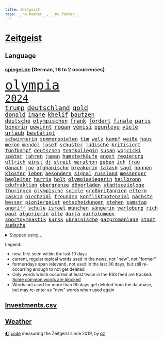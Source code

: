 ```yaml
---
title: Zeitgeist
tags: __no_header__, __no_footer__
---
```


# [Zeitgeist](https://oliz.io/zeitgeist/)

## Language

<h3><a href="https://www.spiegel.de" target="_blank">spiegel.de</a> (German, 16 to 2 occurrences)</h3>
<p style="font-family:monospace">
<span style="font-size:32pt"><a href="news_links.html#olympia" class="current">olympia</a></span>
<br>
<span style="font-size:24pt"><a href="news_links.html#2024" class="current">2024</a></span>
<br>
<span style="font-size:16pt"><a href="news_links.html#trump" class="current">trump</a></span>
<span style="font-size:16pt"><a href="news_links.html#deutschland" class="current">deutschland</a></span>
<span style="font-size:16pt"><a href="news_links.html#gold" class="current">gold</a></span>
<br>
<span style="font-size:14pt"><a href="news_links.html#donald" class="current">donald</a></span>
<span style="font-size:14pt"><a href="news_links.html#imane" class="new">imane</a></span>
<span style="font-size:14pt"><a href="news_links.html#khelif" class="new">khelif</a></span>
<span style="font-size:14pt"><a href="news_links.html#bautzen" class="current">bautzen</a></span>
<br>
<span style="font-size:13pt"><a href="news_links.html#deutsche" class="current">deutsche</a></span>
<span style="font-size:13pt"><a href="news_links.html#olympischen" class="current">olympischen</a></span>
<span style="font-size:13pt"><a href="news_links.html#frank" class="current">frank</a></span>
<span style="font-size:13pt"><a href="news_links.html#fordert" class="current">fordert</a></span>
<span style="font-size:13pt"><a href="news_links.html#finale" class="current">finale</a></span>
<span style="font-size:13pt"><a href="news_links.html#paris" class="current">paris</a></span>
<span style="font-size:13pt"><a href="news_links.html#boxerin" class="current">boxerin</a></span>
<span style="font-size:13pt"><a href="news_links.html#gewinnt" class="current">gewinnt</a></span>
<span style="font-size:13pt"><a href="news_links.html#rogan" class="new">rogan</a></span>
<span style="font-size:13pt"><a href="news_links.html#yemisi" class="new">yemisi</a></span>
<span style="font-size:13pt"><a href="news_links.html#ogunleye" class="current">ogunleye</a></span>
<span style="font-size:13pt"><a href="news_links.html#viele" class="current">viele</a></span>
<span style="font-size:13pt"><a href="news_links.html#urlaub" class="current">urlaub</a></span>
<span style="font-size:13pt"><a href="news_links.html#bestätigt" class="current">bestätigt</a></span>
<br>
<span style="font-size:12pt"><a href="news_links.html#schwimmerin" class="new">schwimmerin</a></span>
<span style="font-size:12pt"><a href="news_links.html#sommerspielen" class="current">sommerspielen</a></span>
<span style="font-size:12pt"><a href="news_links.html#tim" class="current">tim</a></span>
<span style="font-size:12pt"><a href="news_links.html#walz" class="new">walz</a></span>
<span style="font-size:12pt"><a href="news_links.html#kampf" class="current">kampf</a></span>
<span style="font-size:12pt"><a href="news_links.html#weiße" class="current">weiße</a></span>
<span style="font-size:12pt"><a href="news_links.html#haus" class="current">haus</a></span>
<span style="font-size:12pt"><a href="news_links.html#meron" class="new">meron</a></span>
<span style="font-size:12pt"><a href="news_links.html#mendel" class="new">mendel</a></span>
<span style="font-size:12pt"><a href="news_links.html#josef" class="current">josef</a></span>
<span style="font-size:12pt"><a href="news_links.html#schuster" class="new">schuster</a></span>
<span style="font-size:12pt"><a href="news_links.html#jüdische" class="current">jüdische</a></span>
<span style="font-size:12pt"><a href="news_links.html#kritisiert" class="current">kritisiert</a></span>
<span style="font-size:12pt"><a href="news_links.html#fünfkampf" class="new">fünfkampf</a></span>
<span style="font-size:12pt"><a href="news_links.html#deutschen" class="current">deutschen</a></span>
<span style="font-size:12pt"><a href="news_links.html#teamkollegin" class="current">teamkollegin</a></span>
<span style="font-size:12pt"><a href="news_links.html#susan" class="new">susan</a></span>
<span style="font-size:12pt"><a href="news_links.html#wojcicki" class="new">wojcicki</a></span>
<span style="font-size:12pt"><a href="news_links.html#später" class="current">später</a></span>
<span style="font-size:12pt"><a href="news_links.html#jahren" class="current">jahren</a></span>
<span style="font-size:12pt"><a href="news_links.html#japan" class="current">japan</a></span>
<span style="font-size:12pt"><a href="news_links.html#hamsterkäufe" class="new">hamsterkäufe</a></span>
<span style="font-size:12pt"><a href="news_links.html#angst" class="current">angst</a></span>
<span style="font-size:12pt"><a href="news_links.html#regierung" class="current">regierung</a></span>
<span style="font-size:12pt"><a href="news_links.html#ullrich" class="current">ullrich</a></span>
<span style="font-size:12pt"><a href="news_links.html#einst" class="current">einst</a></span>
<span style="font-size:12pt"><a href="news_links.html#dj" class="current">dj</a></span>
<span style="font-size:12pt"><a href="news_links.html#streit" class="current">streit</a></span>
<span style="font-size:12pt"><a href="news_links.html#marathon" class="current">marathon</a></span>
<span style="font-size:12pt"><a href="news_links.html#geben" class="current">geben</a></span>
<span style="font-size:12pt"><a href="news_links.html#ich" class="current">ich</a></span>
<span style="font-size:12pt"><a href="news_links.html#frau" class="current">frau</a></span>
<span style="font-size:12pt"><a href="news_links.html#danach" class="current">danach</a></span>
<span style="font-size:12pt"><a href="news_links.html#joe" class="current">joe</a></span>
<span style="font-size:12pt"><a href="news_links.html#afghanische" class="current">afghanische</a></span>
<span style="font-size:12pt"><a href="news_links.html#breakerin" class="new">breakerin</a></span>
<span style="font-size:12pt"><a href="news_links.html#talash" class="new">talash</a></span>
<span style="font-size:12pt"><a href="news_links.html#sagt" class="current">sagt</a></span>
<span style="font-size:12pt"><a href="news_links.html#nonnen" class="new">nonnen</a></span>
<span style="font-size:12pt"><a href="news_links.html#kloster" class="new">kloster</a></span>
<span style="font-size:12pt"><a href="news_links.html#leben" class="current">leben</a></span>
<span style="font-size:12pt"><a href="news_links.html#besonders" class="current">besonders</a></span>
<span style="font-size:12pt"><a href="news_links.html#signal" class="current">signal</a></span>
<span style="font-size:12pt"><a href="news_links.html#russland" class="current">russland</a></span>
<span style="font-size:12pt"><a href="news_links.html#messenger" class="current">messenger</a></span>
<span style="font-size:12pt"><a href="news_links.html#begleiter" class="new">begleiter</a></span>
<span style="font-size:12pt"><a href="news_links.html#harris" class="current">harris</a></span>
<span style="font-size:12pt"><a href="news_links.html#holt" class="current">holt</a></span>
<span style="font-size:12pt"><a href="news_links.html#olympiasiegerin" class="current">olympiasiegerin</a></span>
<span style="font-size:12pt"><a href="news_links.html#heilbronn" class="current">heilbronn</a></span>
<span style="font-size:12pt"><a href="news_links.html#cdufraktion" class="new">cdufraktion</a></span>
<span style="font-size:12pt"><a href="news_links.html#obergrenze" class="current">obergrenze</a></span>
<span style="font-size:12pt"><a href="news_links.html#dönerläden" class="new">dönerläden</a></span>
<span style="font-size:12pt"><a href="news_links.html#stadtsoziologe" class="new">stadtsoziologe</a></span>
<span style="font-size:12pt"><a href="news_links.html#thüringen" class="current">thüringen</a></span>
<span style="font-size:12pt"><a href="news_links.html#olympische" class="current">olympische</a></span>
<span style="font-size:12pt"><a href="news_links.html#spiele" class="current">spiele</a></span>
<span style="font-size:12pt"><a href="news_links.html#großbritannien" class="current">großbritannien</a></span>
<span style="font-size:12pt"><a href="news_links.html#eltern" class="current">eltern</a></span>
<span style="font-size:12pt"><a href="news_links.html#saskia" class="current">saskia</a></span>
<span style="font-size:12pt"><a href="news_links.html#niechzial" class="new">niechzial</a></span>
<span style="font-size:12pt"><a href="news_links.html#freunden" class="current">freunden</a></span>
<span style="font-size:12pt"><a href="news_links.html#konfliktpotenzial" class="new">konfliktpotenzial</a></span>
<span style="font-size:12pt"><a href="news_links.html#nächste" class="current">nächste</a></span>
<span style="font-size:12pt"><a href="news_links.html#besser" class="current">besser</a></span>
<span style="font-size:12pt"><a href="news_links.html#pioniergeist" class="new">pioniergeist</a></span>
<span style="font-size:12pt"><a href="news_links.html#entscheidungen" class="current">entscheidungen</a></span>
<span style="font-size:12pt"><a href="news_links.html#stehen" class="current">stehen</a></span>
<span style="font-size:12pt"><a href="news_links.html#samstag" class="current">samstag</a></span>
<span style="font-size:12pt"><a href="news_links.html#angriff" class="current">angriff</a></span>
<span style="font-size:12pt"><a href="news_links.html#schule" class="current">schule</a></span>
<span style="font-size:12pt"><a href="news_links.html#israel" class="current">israel</a></span>
<span style="font-size:12pt"><a href="news_links.html#münchen" class="current">münchen</a></span>
<span style="font-size:12pt"><a href="news_links.html#sängerin" class="current">sängerin</a></span>
<span style="font-size:12pt"><a href="news_links.html#verlobung" class="current">verlobung</a></span>
<span style="font-size:12pt"><a href="news_links.html#rich" class="current">rich</a></span>
<span style="font-size:12pt"><a href="news_links.html#paul" class="current">paul</a></span>
<span style="font-size:12pt"><a href="news_links.html#algerierin" class="new">algerierin</a></span>
<span style="font-size:12pt"><a href="news_links.html#alle" class="current">alle</a></span>
<span style="font-size:12pt"><a href="news_links.html#darja" class="current">darja</a></span>
<span style="font-size:12pt"><a href="news_links.html#varfolomeev" class="current">varfolomeev</a></span>
<span style="font-size:12pt"><a href="news_links.html#sportgymnastik" class="new">sportgymnastik</a></span>
<span style="font-size:12pt"><a href="news_links.html#kursk" class="current">kursk</a></span>
<span style="font-size:12pt"><a href="news_links.html#ukrainische" class="current">ukrainische</a></span>
<span style="font-size:12pt"><a href="news_links.html#gazpromanlage" class="new">gazpromanlage</a></span>
<span style="font-size:12pt"><a href="news_links.html#stadt" class="current">stadt</a></span>
<span style="font-size:12pt"><a href="news_links.html#sudscha" class="new">sudscha</a></span>
</p>
<details>
<summary>Stopped using...</summary>
<p class="former" style="font-size:12pt">
cristiano(1389) ronaldo(1389) treffer(1389) beschäftigt(1388) lebensmittel(1388) sanktionen(1388) 75(1387) kohle(1387) uno(1387) vereinigten(1387) 6(1386) angeles(1386) aufgefordert(1386) brüssel(1386) gewaltige(1386) gezogen(1386) summe(1386) volker(1386) analyse(1385) becker(1385) blickt(1385) joachim(1385) niederlanden(1385) pflege(1385) plus(1385) verlust(1385) welchem(1385) xi(1385) äußerungen(1385) berühmt(1384) egal(1384) klaren(1384) übergriffe(1384) bochum(1383) erlassen(1383) flüchtlinge(1383) keller(1383) mittel(1383) niederländische(1383) rechnet(1383) rheinlandpfalz(1383) schiedsrichter(1383) sexuelle(1383) verstorbenen(1383) digitalisierung(1382) nahverkehr(1382) abstand(1381) echte(1381) gehe(1381) lust(1381) portugal(1381) spott(1381) umwelt(1381) anwälte(1380) arm(1380) bereich(1380) gelassen(1380) konzerne(1380) minute(1380) 29(1379) behörde(1379) beobachten(1379) erfahrungen(1379) gegangen(1379) leer(1379) märz(1379) pocht(1379) punkte(1379) aufruf(1378) leitet(1378) rest(1378) sache(1378) stets(1378) tieren(1378) verweigert(1378) ökonom(1378) angeklagter(1377) autobahn(1377) bestätigen(1377) fleisch(1377) klären(1377) aufnahme(1376) trafen(1376) franziskus(1375) interesse(1375) manuel(1375) mode(1375) papst(1375) türkischen(1375) 04(1374) appell(1374) dementiert(1374) fliehen(1373) starker(1373) ersetzen(1372) geflogen(1372) organisation(1372) rom(1372) kleines(1371) sinnvoll(1371) klimapolitik(1370) ii(1369) ebenso(1366) 1500(1365) mercedes(1365) haushalte(1364) pflicht(1362) taliban(1362) todesopfer(1360) katholischen(1359) prognose(1359) wahrscheinlich(1359) wusste(1358) wendet(1357) brach(1356) insolvenz(1355) hilfen(1353) karten(1352) syrer(1352) niedrig(1351) not(1351) fehlende(1350) munition(1349) vorläufig(1346) herausforderung(1338) missbrauchs(1326) stopp(1305) wetterdienst(1295) rein(1240) fußballnationalmannschaft(1174) felix(1152) spiegelreporter(1147) drohende(1145) videoaufnahmen(1139) zentralbank(1133) verdi(1130) bauern(1122) auswärtige(1116) bundesrat(1106) insbesondere(1105) nachspielzeit(1065) wissing(1054) world(1052) mike(1051) gehälter(1048) fachkräfte(1019) demo(1018) beider(1009) volksverhetzung(1007) schärfere(974) unserem(972) kompromiss(963) einziger(956) finnland(954) kanzlers(940) waffenlieferungen(938) erschwert(936) geplatzt(926) soldat(925) überwachung(925) streik(905) fern(876) hochschule(861) kriegsverbrechen(861) iranische(852) gewerkschaften(842) überlebenden(839) königsklasse(838) fernen(828) verärgert(809) isoliert(805) mordfall(800) steuerhinterziehung(798) sinne(794) chinesischer(790) sylt(790) joshua(777) jugendlicher(774) kaffee(774) maschine(771) weltrekord(771) andrew(770) sexuell(769) 16jähriger(750) wissenschaft(748) eautos(747) ähnlichen(740) landwirtschaft(739) chinesen(734) freispruch(732) sunak(732) rishi(731) notruf(721) protestbewegung(721) hoffnungsträger(716) nation(716) frühjahr(706) 63(702) tobias(696) antarktis(691) bundesbank(690) kita(684) ernährung(683) gerechtfertigt(683) yorker(677) historisches(673) monika(668) dokumentieren(667) emissionen(666) quer(662) methoden(656) besatzung(651) katze(650) düster(618) liberale(607) deutschlandticket(606) migrationspolitik(603) game(602) saarlouis(601) überzeugen(600) dfbelf(596) haftbefehl(596) madonna(591) muster(590) flogen(589) trauern(588) vulkan(585) gelegenheit(583) al(578) mittelpunkt(574) zehnte(574) praxis(570) kongo(569) beliebter(568) geschwister(568) boom(566) pokal(565) viertagewoche(563) wohlstand(560) herstellers(558) jason(547) eskalierte(539) bürokratie(538) lauf(533) insekten(532) 51(523) toll(521) wahlsieger(521) trier(517) rechtspopulisten(510) spiegelreport(508) gejagt(500) hinweg(499) kindergrundsicherung(491) hauptrolle(488) optionen(488) umsetzen(487) parlamentswahlen(486) arbeitskräfte(484) erwarteten(484) brachten(472) boomt(471) rückhalt(471) samuel(461) fühlte(456) fisch(454) tickets(454) jagen(453) trikot(452) erging(448) court(444) formuliert(443) sparkassen(433) drohnenangriffe(428) hamm(426) bitter(424) angelegt(420) kurzer(415) luftangriffen(415) einbestellt(414) fürth(414) hitzewellen(414) blockierte(411) widerstands(411) qualifiziert(410) budget(407) errichtet(405) kurve(398) milliardenschweren(397) selben(395) thunberg(393) preiserhöhung(392) abwenden(391) überlegen(390) obersten(388) pass(385) soziologe(379) victoria(375) desaster(372) heim(372) kooperiert(372) aufatmen(370) todesfall(370) verkehrswende(368) gerichtsverfahren(367) strenger(366) andré(364) sechsstellige(361) entstand(357) parlamentswahl(351) dich(350) gedreht(350) winde(350) metern(349) airport(348) torwart(348) ausscheiden(342) ehrung(340) pauli(340) jon(335) tankstelle(334) schiitenmiliz(331) technisch(330) knacken(325) zusammengebrochen(323) dumm(322) young(321) gewechselt(320) schwester(320) onkel(318) generalbundesanwalt(314) moritz(312) nszeit(311) fußballfans(308) berüchtigte(306) harsche(306) fehlte(305) verfolgte(305) vergehen(305) challenge(303) kimmich(303) belästigt(301) mehrmals(300) 1994(299) dankbar(298) organisatoren(297) 43(296) regelungen(296) schenkt(295) population(293) flüchtlingsunterkunft(290) gedächtnis(290) bulls(289) ungerecht(288) ddr(287) mars(284) gerechnet(283) hinterlässt(283) instrument(283) mexikos(283) pflegeheim(281) lasst(279) charkiw(277) emotionaler(275) erfindung(275) hamasangriff(273) kracht(273) extremistischen(270) tränengas(269) waffenstillstand(269) großzügigen(268) achtzigerjahre(266) mancherorts(265) menschenrechte(264) stadien(264) bezirk(263) reederei(262) signa(262) mentale(261) herbe(260) staatssekretärin(259) weltlage(258) mohammad(257) erkannt(256) gdl(256) warnstreiks(256) fußballspieler(255) künftige(255) 16jährigen(252) hamasgeisel(252) kiboom(252) netzbetreiber(252) kulturszene(251) stille(251) signalisiert(249) geiselnahme(247) spiels(247) erlässt(246) sprecherin(246) emma(245) gdlchef(245) schwindet(245) weselsky(245) kriegstüchtig(244) 37jährige(243) db(243) gespalten(243) spdfraktionschef(243) unfalltod(243) signagruppe(241) anstehenden(240) petra(240) bundeskartellamt(239) fluggäste(238) kassieren(236) taugt(234) tourt(234) ostern(233) psychologe(233) bedrängnis(232) kapitän(231) genügend(229) helsinki(228) autokonzern(227) notlage(227) trauen(227) dubai(226) wackelt(226) leise(225) verabschiedung(225) beleidigungen(223) künftiger(221) stoffe(221) tausender(221) ausgewählt(220) weiblich(220) historischer(219) entzogen(218) heimischen(217) zuversichtlich(216) geschlechtsverkehr(215) stefanie(215) notaufnahme(214) grande(213) guardiola(212) sekeinsatz(212) einsparungen(211) rauch(211) roberts(210) blockbuster(208) interessieren(207) oma(206) kragen(205) dreyer(202) immunität(202) leiten(202) abgefeuert(200) absatz(200) leidenschaftlicher(200) vorliegt(200) 31jähriger(199) high(199) mangelnde(198) hollywoods(197) lachen(197) wärmepumpen(197) bevorzugen(196) pep(196) statistischem(195) b(193) fossil(193) maersk(192) sogenanntes(192) gebrauch(191) linien(191) abfahrt(190) dave(190) homo(190) koblenz(190) cdu/csu(189) niedriger(189) spacey(189) zeitzeugen(189) anpassung(188) landsleuten(188) elvis(187) inmitten(187) siebzigerjahren(187) abgetaucht(186) begrenzt(186) bestsellerautor(183) langes(183) satelliten(183) zählte(183) alkoholfreie(182) bauernproteste(182) fernhalten(182) norweger(182) beantragt(181) behindert(181) betreffen(181) dreh(181) sächsische(181) weltstar(181) autoritär(180) spektakuläres(180) haag(179) ritual(179) begraben(177) entlastungen(176) verbündete(176) anmelden(174) frühes(174) leroy(173) sané(173) insolvente(172) staub(172) 160(170) afdabgeordnete(170) gefühle(170) 13jährigen(169) blaupause(169) erklärungen(169) erzbistum(169) schlangen(169) stützt(169) erobert(168) festhalten(168) politischem(168) angeworben(167) aufgeklärt(167) ratschlag(167) horrorfilm(166) kalte(166) nationalsozialismus(166) summen(166) anonymen(165) fressen(165) original(165) potsdamer(165) 64(164) angehoben(164) murphy(164) satt(164) zeugnis(164) rechtlichen(163) unfair(163) anforderungen(162) platzt(162) hauptdarstellerin(161) wald(161) einwanderer(160) kreuzfahrtschiff(160) regierungsflieger(160) australier(159) vergütung(159) verewigt(158) afdmann(157) anerkennung(157) bundestagsabgeordnete(157) einlösen(157) gefälschte(157) jena(157) widerlegen(157) jordan(156) konstruiert(156) trainers(156) lucy(155) ungarische(155) glimpflich(154) zugesprochen(154) gesänge(153) posse(153) chinesisches(151) vermittler(151) huawei(150) benannt(149) schärfste(149) siebten(149) verhagelt(149) superreichen(148) däne(146) facebookkonzern(146) forschungsteam(146) autofahrerin(145) lara(145) raf(145) supermärkte(145) wiederum(145) msc(144) zentimeter(144) anwenden(143) meidet(143) national(142) rassemblement(142) schöpft(142) sätze(142) drehbuch(141) planung(141) 129(140) bezahlte(140) neil(140) daniels(138) fremden(138) preisgegeben(137) sportartikelhersteller(137) agenda(136) auffälligen(136) erhielten(135) queens(135) 58jähriger(134) flotte(134) unverzüglich(134) abschiedstournee(133) außergewöhnliches(133) drohe(132) hollywoodfilmen(132) klettert(132) tasche(132) anmeldung(131) bernard(130) schauspielerinnen(130) kippte(129) regisseure(129) trek(129) zecken(129) zig(129) authentisch(127) jeff(126) künstlich(126) singapur(126) taxis(126) laufende(125) regierungschefs(125) alleingang(124) gelöscht(124) gigantische(124) kinohit(124) kriegsführung(124) panne(124) schrank(123) intensiv(122) 14jährigen(121) johansson(121) messen(121) reiht(121) scarlett(121) wiedersehen(121) getäuscht(120) hetzt(120) schmerzensgeld(120) drittes(119) krankheitserreger(119) källenius(119) mercedeschef(119) nordosten(119) ola(119) umbenannt(119) wendungen(119) alters(118) bergsteigen(118) chefposten(118) vorzubereiten(118) abgelaufen(117) anbietern(117) auswärtigen(117) balkon(116) zusätzlichen(116) award(115) beeindruckende(115) matchwinner(115) orientieren(114) todesfällen(114) bruders(113) polizeieinsätze(113) gruß(112) hirnforschung(112) klimaschützer(112) lakers(112) schnitzer(112) ausrüster(111) kibbuz(111) viewing(111) abheben(110) bedenklich(109) britischem(109) klimaprotest(109) unerwarteten(109) unvermittelt(109) antreibt(108) billionen(108) komplizierter(108) milliardengeschäft(108) privatsphäre(108) absurde(107) amnestie(107) jenem(106) bestechlichkeit(105) fußballverbands(105) louis(105) rouge(105) stichwahl(105) wout(105) alltäglich(104) prostituierte(104) rüstungskonzern(104) statistische(104) leuten(103) selbstverständlichkeit(103) türen(103) verkleinern(103) aufgebracht(102) bildeten(102) blutiges(102) nike(102) potenzial(102) fahrrad(101) wohngebiet(101) fußballers(100) straßenbahn(100) abgestraft(98) etablierte(98) geredet(98) hunderttausenden(98) microsofts(98) rechnung(98) ungarischen(98) beherrscht(97) quiet(97) relativ(97) rotterdam(97) sticht(95) gerne(94) entlohnung(93) verunsichert(93) weltgrößten(93) spektakulärsten(92) verspielt(92) ärgernis(92) abonnenten(91) beseitigen(91) eint(91) entschädigen(91) spritpreise(91) andernorts(90) boston(90) motivation(90) wertvollen(90) beleidigung(89) fahrschein(89) fronten(89) gletschern(89) jam(89) pearl(89) regierungswechsel(89) toxischen(89) zurückzubekommen(89) zusammenhalten(89) ätna(89) einhundert(88) herauszufinden(88) verprügeln(88) vorgängers(88) dreckig(87) fuhren(87) leiterin(87) ostereier(87) rechtspopulistischer(87) schüttete(87) behindern(86) chinese(86) fürchtete(86) haushalten(86) herzversagen(86) leuchten(86) telekom(86) unterschreiben(86) akzeptieren(85) chrupalla(85) fahrradfahrer(85) project(85) spdspitze(85) tino(85) attackierte(84) charakter(84) depression(84) flair(84) laufender(84) pflegetochter(84) 75jährige(83) ausgebremst(83) fischkutter(83) stephen(83) strafstoß(83) 97(82) abwechslungsreich(82) eddy(82) fahrern(82) industriegebiet(82) motiviert(82) nachspiel(82) patrioten(82) auswärtiges(81) inder(81) neunjährigen(81) schwimmerinnen(81) sexszenen(81) vergisst(81) werbezwecken(81) blüht(80) erbost(80) fragwürdiger(80) küssen(80) legalisiert(80) streaminganbieter(80) städtische(80) überflutungen(80) beschlagnahmten(79) eingerechnet(79) herzstillstand(79) jubelten(79) mythen(79) stalking(79) umweltministerin(79) wirt(79) abfindungen(78) angeschlagenen(78) begrenzten(78) bußgeld(78) erlebten(78) geldwäsche(78) sbahn(78) trumpf(78) ängstlichen(78) amtsträger(77) darstellt(77) farbattacke(77) feuerlöschern(77) fix(77) kriselnden(77) orange(77) präparierten(77) sprühten(77) wirkungslos(77) auszulösen(76) automaten(76) beobachtung(76) bistum(76) eurozone(76) krisentreffen(76) meeresfrüchte(76) mumifizierte(76) gültigen(75) knackt(75) renaissance(75) beckham(74) klang(74) klo(74) kundinnen(74) klartext(73) mitgebracht(73) voraussetzungen(73) ausfiel(72) bardella(72) moulin(72) mühlenflügel(72) niederschlägen(72) premiers(72) prognosen(72) trockenheit(72) verpassten(72) zwayer(72) aufträgen(71) bankfiliale(71) eddie(71) europawahlen(71) güler(71) komiker(71) lebenserwartung(71) mitgliedschaft(71) nachdenken(71) rangeleien(71) schob(71) sexy(71) talkshowmoderatorin(71) verzockt(71) witch(71) aufkommen(70) pfiffe(70) scharfmachern(70) 900000(69) adams(69) feuerwerk(69) populär(69) strahlen(69) besitzt(68) mounjaro(68) schottische(68) uspopstar(68) beschuldigten(67) bon(67) durchbrechen(67) gelbe(67) jovi(67) manövriert(67) mitreißenden(67) rangnick(67) verwahrt(67) überraschungen(67) alarmstufe(66) celsius(66) handele(66) drittgrößten(65) fußballmannschaft(65) mercedesbenz(65) neugeborenes(65) preiserhöhungen(65) schleichenden(65) ungewollte(65) verschleppte(65) ausgabe(64) versprochenen(64) blunt(63) cher(63) mieser(63) topstars(63) verdachtsfall(63) enorme(62) spdzentrale(62) turin(62) 39jährige(61) alpinisten(61) inne(61) inszenieren(61) simulierten(61) absagen(60) unerwarteter(60) begehrt(59) bekämen(59) hilton(59) militärziele(59) regierenden(59) schlagstock(59) sorten(59) aufsteigen(58) versetzen(58) amerikanischer(57) millionenstadt(57) priesters(57) stöhnen(57) aufgeladenes(56) lustiges(56) verzeichnen(56) vorgeschichte(56) woke(56) zeitfahren(56) abgeführt(55) ausgewechselt(55) bevorstehenden(55) bürgerschaft(55) joost(55) meryl(55) nebensache(55) streep(55) akte(54) graue(54) fossilen(53) fußballspiele(53) gesundheitssystem(53) revolutionieren(53) exmanager(52) geopolitische(52) hausdach(52) miniserie(52) muscheln(52) pochen(52) wilders(52) dresdner(51) etappensieg(51) kleinstadt(51) mieterinnen(51) reuters(51) verheißt(51) waldbränden(51) kollegin(50) pausiert(50) populist(50) versprechungen(50) bildungsministerium(49) datingapps(49) extremwetter(49) fehlverhaltens(49) firmenpatriarchen(49) kifirma(49) linklater(49) strippen(49) tvangebot(49) verächtlich(49) ausfüllen(48) bekanntes(48) feinstaub(48) grundrechte(48) langjähriger(48) müttern(48) ratten(48) sinniert(48) akademiker(47) d’agostino(47) gigi(47) strategiepapier(47) tree(47) ölkonzerns(47) aussi(46) bongiovi(46) durchschnittlich(46) kinshasa(46) moi(46) pyrotechnik(46) rechenschaft(46) suff(46) verhängnisvollen(46) brown(45) halyna(45) hutchins(45) schönen(45) angeprangert(44) versprachen(44) wahltag(44) wirtschaftsweisen(44) einseitig(43) epidemie(43) irre(43) jacques(43) kleingarten(43) wahltermin(43) ersatzlos(42) fitness(42) polizeigewalt(42) präsidentschaftsanwärter(42) rechtsbündnis(42) schutt(42) sätzen(42) aneinandergeraten(41) exgeheimdienstchef(41) grandezza(41) hunter(41) semaglutid(41) unlösbare(41) wirkstoff(41) zurückhalten(41) 2002(40) anheizen(40) biere(40) einfahren(40) hurrikansaison(40) kombination(40) stichwahlen(40) supreme(40) verlorenen(40) betracht(39) frauenförderung(39) pony(39) realitätscheck(39) solch(39) altersdiskriminierung(38) bundestagsabgeordneten(38) schenker(38) 25jährige(37) 28jähriger(37) beharrt(37) cover(37) crazy(37) filmfest(37) gebrandmarkt(37) grölten(37) heizungen(37) herausfordern(37) mitgespielt(37) potenziell(37) rachel(37) schüttelt(37) geschäftsmann(36) lawrence(36) minderjähriger(36) richterspruch(36) rückte(36) abläufe(35) modi(35) narendra(35) steuererleichterungen(35) wohnt(35) bergsteigerin(34) faktor(34) missbrauchstäter(34) reformer(34) schildern(34) umkreisen(34) nationalistischen(33) parteizentrale(33) rechtsstaat(33) aufstand(32) behält(32) bürgerinnen(32) freiheitsstrafen(32) gezerre(32) kriegswirtschaft(32) polizeibeamtin(32) spdfraktion(32) 360(31) bärchen(31) eignung(31) indonesischen(31) schlauchboot(31) unterhaus(31) weiden(31) farage(30) klimaschädlich(30) martyrium(30) nigel(30) rechtsnationalen(30) regulären(30) datingapp(29) gewaltfreie(29) hayer(29) hochrechnungen(29) inventar(29) ita(29) ukrainerin(29) wahlzettel(29) diesel(28) hetzen(28) wahlbeteiligung(28) wahllokale(28) weiterspielen(28) bezweckt(27) einrichtungen(27) finanzmärkte(27) fußballstadien(27) gegenseite(27) kitraining(27) nutzerdaten(27) rauer(27) transfer(27) wohnhäusern(27) fördergelder(26) grünenabgeordnete(26) niedrigerem(26) organisierter(26) personalien(26) rekordsummen(26) aufstellung(25) celtics(25) einfachere(25) familiengeschichte(25) jude(25) satellitenbildern(25) sexualisierung(25) stockende(25) transporter(25) viertelmilliarde(25) winkel(25) kalt(24) magentatv(24) qualitäten(24) tödlichsten(24) weghorst(24) zahlte(24) animationsfilm(23) autounfall(23) döring(23) erfinden(23) ernennt(23) gelben(23) heftigem(23) heranwachsenden(23) ressortchefin(23) zverevs(23) 52jährigen(22) argamani(22) emspiel(22) gelaufen(22) herrschte(22) noa(22) koeman(21) ronald(21) spe(21) überwiegend(21) col(20) furcht(20) galibier(20) gefilmt(20) lebten(20) mel(20) verbergen(20) waffenrecht(20) arda(19) buckinghampalast(19) emfußballspiel(19) fieber(19) financial(19) oranje(19) gerichtliche(18) hürzeler(18) kommentatoren(18) pfosten(18) pixar(18) pixarfilm(18) saubere(18) teamgeist(18) ex(17) führungspositionen(17) reis(17) sechser(17) tennisturnier(17) verwerfungen(17) albaniens(16) fitnessstudio(16) malu(16) rettungsschwimmer(16) usstudie(16) demokratischer(15) durchlebte(15) gehstock(15) jährlich(15) mitgliederbegehren(15) nachtleben(15) oberfläche(15) outet(15) polemik(15) tah(15) indiens(14) interessante(14) jurassic(14) altersarmut(13) bestellungen(13) entgegenwirken(13) fantasie(13) fußballmatch(13) genügen(13) intensives(13) jungstars(13) neuzulassungen(13) raketenangriffen(13) revolte(13) schlummert(13) verborgen(13) wrestling(13) abiturzeugnisse(12) byd(12) einschaltquoten(12) franchise(12) monatlichen(12) cop(11) fremdeln(11) hübsche(11) spätes(11) wetterextreme(11) wobei(11)
</p>
</details>
<p>Legend:
<ul>
<li><span class="new">new</span>, first seen within the last 10 days</li>
<li><span class="current">current</span>, regular topical words used in the news, not "new", not "former"</li>
<li><span class="former">former(days span relevant)</span>, not used in the last 30 days, but still re-occurring enough to not get deleted</li>
<li>Only words which occurred at least twice in the RSS feed are tracked. <a href="language/filters.py">Some common words are blocked</a></li>
<li>Words not used for more than 90 days get deleted from the database, but may re-enter as "new" words when used again</li>
</ul>
</p>

## [Investments](investments.html)[.csv](investments.csv)

## [Weather](weather.html)

<footer>
<a href="javascript:toggleTheme()" class="nav">🌓</a>
<a href="https://github.com/ooz/zeitgeist">code</a> measuring the Zeitgeist since 2019, by <a href="https://oliz.io">oz</a>
</footer>
